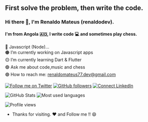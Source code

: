 ## First solve the problem, then write the code.

### Hi there 👋, I'm Renaldo Mateus (renaldodev).
#### I'm from Angola 🇦🇴, I write code 💻 and sometimes play chess.

🔴 Javascript (Node)...<br>
🟠 I’m currently working on Javascript apps<br>
🟡 I’m currently learning Dart & Flutter<br>
🟢 Ask me about code,music and chess<br>
🟣 How to reach me: [renaldomateus77.dev@gmail.com](mailto:renaldomateus77.dev@gmail.com)

[![Follow me on Twitter](https://img.shields.io/twitter/follow/renaldodev?style=social)](https://twitter.com/renaldodev)
[![GitHub followers](https://img.shields.io/github/followers/renaldodev?style=social)](https://github.com/renaldodev)
[![Connect LinkedIn](https://img.shields.io/badge/LinkedIn-informational?style=social&logo=linkedin)](https://www.linkedin.com/in/renaldodev/)

![GitHub Stats](https://github-readme-stats.vercel.app/api?username=renaldodev&hide_border=true&show_icons=true&include_all_commits=false&count_private=true&line_height=24&text_color=ffffff&icon_color=ffffff&bg_color=0,833ab4,5851db,405de6&title_color=ffffff)
![Most used languages](https://github-readme-stats.vercel.app/api/top-langs/?username=renaldodev&hide=html&hide_border=true&card_width=320&layout=compact&langs_count=4&text_color=ffffff&icon_color=ffffff&bg_color=0,833ab4,5851db,405de6&title_color=ffffff)

![Profile views](https://gpvc.arturio.dev/renaldodev)

- Thanks for visiting. :heart: and Follow me !! :smile:
